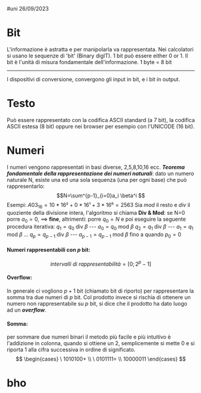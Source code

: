 #uni 26/09/2023
# Bit
L'informazione è astratta e per manipolarla va rappresentata. Nei calcolatori si usano le sequenze di 'bit' (Binary digIT).
1 bit può essere either 0 or 1.
Il bit è l'unità di misura fondamentale dell'informazione.
1 byte = 8 bit

---
I dispositivi di conversione, convergono gli input in bit, e i bit in output.
# Testo
Può essere rappresentato con la codifica ASCII standard (a 7 bit), la codifica ASCII estesa (8 bit) oppure nei browser per esempio con l'UNICODE (16 bit).
# Numeri
I numeri vengono rappresentati in basi diverse, 2,5,8,10,16 ecc.
___Teorema fondamentale della rappresentazione dei numeri naturali___:
	dato un numero naturale N, esiste una ed una sola sequenza (una per ogni base) che può rappresentarlo: $$N=\sum^{p-1}_{i=0}a_i \beta^i $$
	Esempi:
		$A03_{16}=10*16²+0*16¹+3*16⁰=2563$
	Sia _mod_ il resto e _div_ il quoziente della divisione intera, l'algoritmo si chiama __Div & Mod__:
		se N=0 porre $a_0 = 0$, $\implies$ __fine__,
		altrimenti: porre $q_0=N$ e poi eseguire la seguente procedura iterativa:
			$q_1 = q_0$ div $\beta$ --- $a_0 = q_0$ mod $\beta$
			$q_2 = q_1$ div $\beta$ --- $a_1 = q_1$ mod $\beta$
			...
			$q_p = q_{p-1}$ div $\beta$ --- $a_{p-1} = q_{p-1}$ mod $\beta$
		fino a quando $p_0 = 0$ 
#### Numeri rappresentabili con $p$ bit:
$$intervalli\ di\ rappresentabilità=[0;2^p-1]$$
#### Overflow:
In generale ci vogliono $p+1$ bit (chiamato bit di riporto) per rappresentare la somma tra due numeri di $p$ bit. Col prodotto invece si rischia di ottenere un numero non rappresentabile su $p$ bit, si dice che il prodotto ha dato luogo ad un ___overflow___.
#### Somma:
per sommare due numeri binari il metodo più facile e più intuitivo è l'addizione in colonna, quando si ottiene un 2, semplicemente si mette 0 e si riporta 1 alla cifra successiva in ordine di significato. $$ \begin{cases} \ 1010100+ \\ \ 0101111= \\ 10000011 \end{cases} $$
# bho
